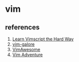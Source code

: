 # vim

## references
1. [Learn Vimscript the Hard Way](http://learnvimscriptthehardway.stevelosh.com/)
1. [vim-galore](https://github.com/mhinz/vim-galore)
1. [VimAwesome](https://vimawesome.com/)
1. [Vim Adventure](https://vim-adventures.com/)
